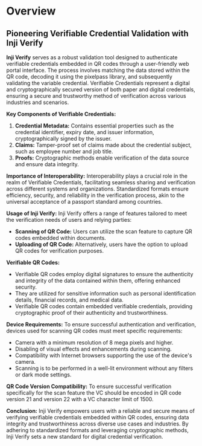 # Overview

## **Pioneering Verifiable Credential Validation with Inji Verify**

**Inji Verify** serves as a robust validation tool designed to authenticate verifiable credentials embedded in QR codes through a user-friendly web portal interface. The process involves matching the data stored within the QR code, decoding it using the pixelpass library, and subsequently validating the variable credential. Verifiable Credentials represent a digital and cryptographically secured version of both paper and digital credentials, ensuring a secure and trustworthy method of verification across various industries and scenarios.

**Key Components of Verifiable Credentials:**

1. **Credential Metadata:** Contains essential properties such as the credential identifier, expiry date, and issuer information, cryptographically signed by the issuer.
2. **Claims:** Tamper-proof set of claims made about the credential subject, such as employee number and job title.
3. **Proofs:** Cryptographic methods enable verification of the data source and ensure data integrity.

**Importance of Interoperability:** Interoperability plays a crucial role in the realm of Verifiable Credentials, facilitating seamless sharing and verification across different systems and organizations. Standardized formats ensure efficiency, security, and reliability in the verification process, akin to the universal acceptance of a passport standard among countries.

**Usage of Inji Verify:** Inji Verify offers a range of features tailored to meet the verification needs of users and relying parties:

* **Scanning of QR Code:** Users can utilize the scan feature to capture QR codes embedded within documents.
* **Uploading of QR Code:** Alternatively, users have the option to upload QR codes for verification purposes.

**Verifiable QR Codes:**

* Verifiable QR codes employ digital signatures to ensure the authenticity and integrity of the data contained within them, offering enhanced security.
* They are utilized for sensitive information such as personal identification details, financial records, and medical data.
* Verifiable QR codes contain embedded verifiable credentials, providing cryptographic proof of their authenticity and trustworthiness.

**Device Requirements:** To ensure successful authentication and verification, devices used for scanning QR codes must meet specific requirements:

* Camera with a minimum resolution of 8 mega pixels and higher.
* Disabling of visual effects and enhancements during scanning.
* Compatibility with Internet browsers supporting the use of the device's camera.
* Scanning is to be performed in a well-lit environment without any filters or dark mode settings.

**QR Code Version Compatibility:** To ensure successful verification specifically for the scan feature the VC should be encoded in QR code version 21 and version 22 with a VC character limit of 1500.

**Conclusion:** Inji Verify empowers users with a reliable and secure means of verifying verifiable credentials embedded within QR codes, ensuring data integrity and trustworthiness across diverse use cases and industries. By adhering to standardized formats and leveraging cryptographic methods, Inji Verify sets a new standard for digital credential verification.

